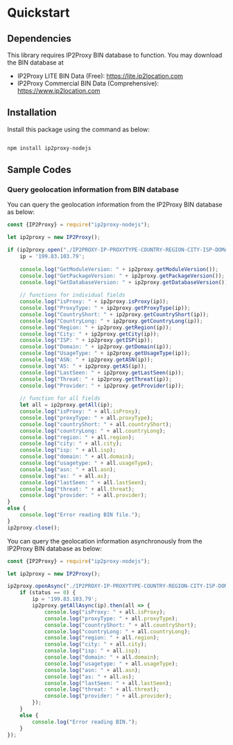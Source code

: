 # Quickstart

## Dependencies

This library requires IP2Proxy BIN database to function. You may download the BIN database at

-   IP2Proxy LITE BIN Data (Free): <https://lite.ip2location.com>
-   IP2Proxy Commercial BIN Data (Comprehensive):
    <https://www.ip2location.com>

## Installation

Install this package using the command as below:

```bash

npm install ip2proxy-nodejs

```

## Sample Codes

### Query geolocation information from BIN database

You can query the geolocation information from the IP2Proxy BIN database as below:

```javascript
const {IP2Proxy} = require("ip2proxy-nodejs");

let ip2proxy = new IP2Proxy();

if (ip2proxy.open("./IP2PROXY-IP-PROXYTYPE-COUNTRY-REGION-CITY-ISP-DOMAIN-USAGETYPE-ASN-LASTSEEN-THREAT-RESIDENTIAL-PROVIDER.BIN") == 0) {
	ip = '199.83.103.79';
	
	console.log("GetModuleVersion: " + ip2proxy.getModuleVersion());
	console.log("GetPackageVersion: " + ip2proxy.getPackageVersion());
	console.log("GetDatabaseVersion: " + ip2proxy.getDatabaseVersion());
	
	// functions for individual fields
	console.log("isProxy: " + ip2proxy.isProxy(ip));
	console.log("ProxyType: " + ip2proxy.getProxyType(ip));
	console.log("CountryShort: " + ip2proxy.getCountryShort(ip));
	console.log("CountryLong: " + ip2proxy.getCountryLong(ip));
	console.log("Region: " + ip2proxy.getRegion(ip));
	console.log("City: " + ip2proxy.getCity(ip));
	console.log("ISP: " + ip2proxy.getISP(ip));
	console.log("Domain: " + ip2proxy.getDomain(ip));
	console.log("UsageType: " + ip2proxy.getUsageType(ip));
	console.log("ASN: " + ip2proxy.getASN(ip));
	console.log("AS: " + ip2proxy.getAS(ip));
	console.log("LastSeen: " + ip2proxy.getLastSeen(ip));
	console.log("Threat: " + ip2proxy.getThreat(ip));
	console.log("Provider: " + ip2proxy.getProvider(ip));
	
	// function for all fields
	let all = ip2proxy.getAll(ip);
	console.log("isProxy: " + all.isProxy);
	console.log("proxyType: " + all.proxyType);
	console.log("countryShort: " + all.countryShort);
	console.log("countryLong: " + all.countryLong);
	console.log("region: " + all.region);
	console.log("city: " + all.city);
	console.log("isp: " + all.isp);
	console.log("domain: " + all.domain);
	console.log("usagetype: " + all.usageType);
	console.log("asn: " + all.asn);
	console.log("as: " + all.as);
	console.log("lastSeen: " + all.lastSeen);
	console.log("threat: " + all.threat);
	console.log("provider: " + all.provider);
}
else {
	console.log("Error reading BIN file.");
}
ip2proxy.close();
```

You can query the geolocation information asynchronously from the IP2Proxy BIN database as below:

```javascript
const {IP2Proxy} = require("ip2proxy-nodejs");

let ip2proxy = new IP2Proxy();

ip2proxy.openAsync("./IP2PROXY-IP-PROXYTYPE-COUNTRY-REGION-CITY-ISP-DOMAIN-USAGETYPE-ASN-LASTSEEN-THREAT-RESIDENTIAL-PROVIDER.BIN").then((status) => {
	if (status == 0) {
		ip = '199.83.103.79';
		ip2proxy.getAllAsync(ip).then(all => {
			console.log("isProxy: " + all.isProxy);
			console.log("proxyType: " + all.proxyType);
			console.log("countryShort: " + all.countryShort);
			console.log("countryLong: " + all.countryLong);
			console.log("region: " + all.region);
			console.log("city: " + all.city);
			console.log("isp: " + all.isp);
			console.log("domain: " + all.domain);
			console.log("usagetype: " + all.usageType);
			console.log("asn: " + all.asn);
			console.log("as: " + all.as);
			console.log("lastSeen: " + all.lastSeen);
			console.log("threat: " + all.threat);
			console.log("provider: " + all.provider);
		});
	}
	else {
		console.log("Error reading BIN.");
	}
});

```


